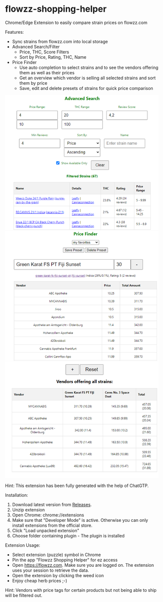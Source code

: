 # flowzz-shopping-helper

Chrome/Edge Extension to easily compare strain prices on flowzz.com

Features:
* Sync strains from flowzz.com into local storage
* Advanced Search/Filter
  * Price, THC, Score Filters
  * Sort by Price, Rating, THC, Name
* Price Finder
  * Use auto completion to select strains and to see the vendors offering them as well as their prices
  * Get an overview which vendor is selling all selected strains and sort them by price
  * Save, edit and delete presets of strains for quick price comparison

![extension1](demo/extension1.png)
![extension2](demo/extension2.png)
![extension2](demo/extension3.png)

Hint: This extension has been fully generated with the help of ChatGTP.

Installation:
1. Download latest version from [Releases](https://github.com/FrittenToni/flowzz-shopping-helper/releases).
2. Unzip extension
3. Open Chrome: chrome://extensions
3. Make sure that "Developer Mode" is active. Otherwise you can only install extensions from the official store.
4. Click "Load unpacked extension"
5. Choose folder containing plugin - The plugin is installed

Extension Usage:
* Select extension (puzzle) symbol in Chrome
* Pin the app "Flowzz Shopping Helper" for ez access
* Open https://flowzz.com. Make sure you are logged on. The extension uses your session to retrieve the data.
* Open the extension by clicking the weed icon
* Enjoy cheap herb prices ;-)

Hint: Vendors with price tags for certain products but not being able to ship will be filtered out.
